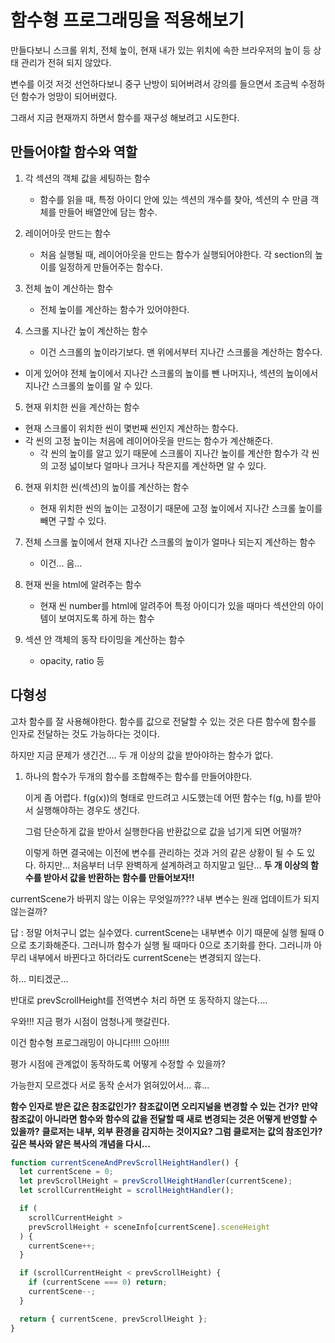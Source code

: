 # 함수형 프로그래밍을 적용해보기

만들다보니 스크롤 위치, 전체 높이, 현재 내가 있는 위치에 속한 브라우저의 높이 등 상태 관리가 전혀 되지 않았다.

변수를 이것 저것 선언하다보니 중구 난방이 되어버려서 강의를 들으면서 조금씩 수정하던 함수가 엉망이 되어버렸다.

그래서 지금 현재까지 하면서 함수를 재구성 해보려고 시도한다.

## 만들어야할 함수와 역할

1. 각 섹션의 객체 값을 세팅하는 함수

   - 함수를 읽을 때, 특정 아이디 안에 있는 섹션의 개수를 찾아, 섹션의 수 만큼 객체를 만들어 배열안에 담는 함수.

2. 레이어아웃 만드는 함수

   - 처음 실행될 때, 레이어아웃을 만드는 함수가 실행되어야한다. 각 section의 높이를 일정하게 만들어주는 함수다.

3. 전체 높이 계산하는 함수

   - 전체 높이를 계산하는 함수가 있어야한다.

4. 스크롤 지나간 높이 계산하는 함수

   - 이건 스크롤의 높이라기보다. 맨 위에서부터 지나간 스크롤을 계산하는 함수다.

- 이게 있어야 전체 높이에서 지나간 스크롤의 높이를 뺀 나머지나, 섹션의 높이에서 지나간 스크롤의 높이를 알 수 있다.

5. 현재 위치한 씬을 계산하는 함수

- 현재 스크롤이 위치한 씬이 몇번째 씬인지 계산하는 함수다.
- 각 씬의 고정 높이는 처음에 레이어아웃을 만드는 함수가 계산해준다.
  - 각 씬의 높이를 알고 있기 때문에 스크롤이 지나간 높이를 계산한 함수가 각 씬의 고정 넓이보다 얼마나 크거나 작은지를 계산하면 알 수 있다.

6. 현재 위치한 씬(섹션)의 높이를 계산하는 함수

   - 현재 위치한 씬의 높이는 고정이기 때문에 고정 높이에서 지나간 스크롤 높이를 빼면 구할 수 있다.

7. 전체 스크롤 높이에서 현재 지나간 스크롤의 높이가 얼마나 되는지 계산하는 함수

   - 이건... 음...

8. 현재 씬을 html에 알려주는 함수

   - 현재 씬 number를 html에 알려주어 특정 아이디가 있을 때마다 섹션안의 아이템이 보여지도록 하게 하는 함수

9. 섹션 안 객체의 동작 타이밍을 계산하는 함수
   - opacity, ratio 등

## 다형성

고차 함수를 잘 사용해야한다. 함수를 값으로 전달할 수 있는 것은 다른 함수에 함수를 인자로 전달하는 것도 가능하다는 것이다.

하지만 지금 문제가 생긴건.... 두 개 이상의 값을 받아야하는 함수가 없다.

1. 하나의 함수가 두개의 함수를 조합해주는 함수를 만들어야한다.

   이게 좀 어렵다. f(g(x))의 형태로 만드려고 시도했는데 어떤 함수는 f(g, h)를 받아서 실행해야하는 경우도 생긴다.

   그럼 단순하게 값을 받아서 실행한다음 반환값으로 값을 넘기게 되면 어떨까?

   이렇게 하면 결국에는 이전에 변수를 관리하는 것과 거의 같은 상황이 될 수 도 있다.
   하지만...
   처음부터 너무 완벽하게 설계하려고 하지말고 일단...
   **두 개 이상의 함수를 받아서 값을 반환하는 함수를 만들어보자!!**

currentScene가 바뀌지 않는 이유는 무엇일까???
내부 변수는 원래 업데이트가 되지 않는걸까?

답 : 정말 어처구니 없는 실수였다.
currentScene는 내부변수 이기 때문에 실행 될때 0으로 초기화해준다. 그러니까 함수가 실행 될 때마다 0으로 초기화를 한다. 그러니까 아무리 내부에서 바뀐다고 하더라도 currentScene는 변경되지 않는다.

하... 미티겠군...

반대로 prevScrollHeight를 전역변수 처리 하면 또 동작하지 않는다....

우와!!! 지금 평가 시점이 엄청나게 햇갈린다.

이건 함수형 프로그래밍이 아니다!!!! 으아!!!!

평가 시점에 관계없이 동작하도록 어떻게 수정할 수 있을까?

가능한지 모르겠다 서로 동작 순서가 얽혀있어서... 휴...

**함수 인자로 받은 값은 참조값인가?**
**참조값이면 오리지널을 변경할 수 있는 건가?**
**만약 참조값이 아니라면 함수와 함수의 값을 전달할 때 새로 변경되는 것은 어떻게 반영할 수 있을까?**
**클로저는 내부, 외부 환경을 감지하는 것이지요? 그럼 클로저는 값의 참조인가?**
**깊은 복사와 얕은 복사의 개념을 다시...**

```javascript
function currentSceneAndPrevScrollHeightHandler() {
  let currentScene = 0;
  let prevScrollHeight = prevScrollHeightHandler(currentScene);
  let scrollCurrentHeight = scrollHeightHandler();

  if (
    scrollCurrentHeight >
    prevScrollHeight + sceneInfo[currentScene].sceneHeight
  ) {
    currentScene++;
  }

  if (scrollCurrentHeight < prevScrollHeight) {
    if (currentScene === 0) return;
    currentScene--;
  }

  return { currentScene, prevScrollHeight };
}
```
